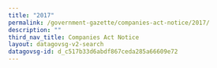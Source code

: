 ```yaml
---
title: "2017"
permalink: /government-gazette/companies-act-notice/2017/
description: ""
third_nav_title: Companies Act Notice
layout: datagovsg-v2-search
datagovsg-id: d_c517b33d6abdf867ceda285a66609e72
---
```

